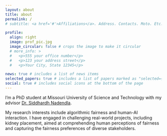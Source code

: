 ```yaml
---
layout: about
title: about
permalink: /
# subtitle: <a href='#'>Affiliations</a>. Address. Contacts. Moto. Etc.

profile:
  align: right
  image: prof_pic.jpg
  image_circular: false # crops the image to make it circular
  # more_info: >
  #   <p>555 your office number</p>
  #   <p>123 your address street</p>
  #   <p>Your City, State 12345</p>

news: true # includes a list of news items
selected_papers: true # includes a list of papers marked as "selected={true}"
social: true # includes social icons at the bottom of the page
---
```

I’m a PhD student at Missouri University of Science and Technology with my advisor [Dr. Siddhardh Nadendla](https://sid-nadendla.github.io/). 

My research interests include algorithmic fairness and human-AI interaction. I have engaged in challenging real-world projects, including kidney placement, aimed at comprehending human perceptions of fairness and capturing the fairness preferences of diverse stakeholders.